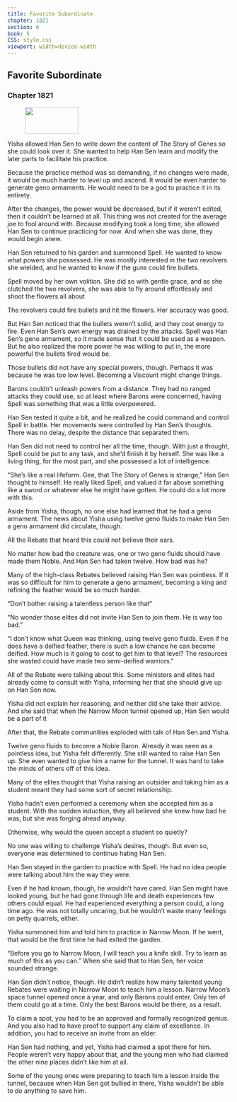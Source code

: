 ```yaml
---
title: Favorite Subordinate
chapter: 1821
section: 6
book: 5
CSS: style.css
viewport: width=device-width
---
```


## Favorite Subordinate

### Chapter 1821

<figure>
	<img src="../Images/gem.gif" alt="" id="gem" width="120" height="60" />
</figure>

Yisha allowed Han Sen to write down the content of The Story of Genes so she could look over it. She wanted to help Han Sen learn and modify the later parts to facilitate his practice.

Because the practice method was so demanding, if no changes were made, it would be much harder to level up and ascend. It would be even harder to generate geno armaments. He would need to be a god to practice it in its entirety.

After the changes, the power would be decreased, but if it weren’t edited, then it couldn’t be learned at all. This thing was not created for the average joe to fool around with. Because modifying took a long time, she allowed Han Sen to continue practicing for now. And when she was done, they would begin anew.

Han Sen returned to his garden and summoned Spell. He wanted to know what powers she possessed. He was mostly interested in the two revolvers she wielded, and he wanted to know if the guns could fire bullets.

Spell moved by her own volition. She did so with gentle grace, and as she clutched the two revolvers, she was able to fly around effortlessly and shoot the flowers all about

The revolvers could fire bullets and hit the flowers. Her accuracy was good.

But Han Sen noticed that the bullets weren’t solid, and they cost energy to fire. Even Han Sen’s own energy was drained by the attacks. Spell was Han Sen’s geno armament, so it made sense that it could be used as a weapon. But he also realized the more power he was willing to put in, the more powerful the bullets fired would be.

Those bullets did not have any special powers, though. Perhaps it was because he was too low level. Becoming a Viscount might change things.

Barons couldn’t unleash powers from a distance. They had no ranged attacks they could use, so at least where Barons were concerned, having Spell was something that was a little overpowered.

Han Sen tested it quite a bit, and he realized he could command and control Spell in battle. Her movements were controlled by Han Sen’s thoughts. There was no delay, despite the distance that separated them.

Han Sen did not need to control her all the time, though. With just a thought, Spell could be put to any task, and she’d finish it by herself. She was like a living thing, for the most part, and she possessed a lot of intelligence.

“She’s like a real lifeform. Gee, that The Story of Genes is strange,” Han Sen thought to himself. He really liked Spell, and valued it far above something like a sword or whatever else he might have gotten. He could do a lot more with this.

Aside from Yisha, though, no one else had learned that he had a geno armament. The news about Yisha using twelve geno fluids to make Han Sen a geno armament did circulate, though.

All the Rebate that heard this could not believe their ears.

No matter how bad the creature was, one or two geno fluids should have made them Noble. And Han Sen had taken twelve. How bad was he?

Many of the high-class Rebates believed raising Han Sen was pointless. If it was so difficult for him to generate a geno armament, becoming a king and refining the feather would be so much harder.

“Don’t bother raising a talentless person like that”

“No wonder those elites did not invite Han Sen to join them. He is way too bad.”

“I don’t know what Queen was thinking, using twelve geno fluids. Even if he does have a deified feather, there is such a low chance he can become deified. How much is it going to cost to get him to that level? The resources she wasted could have made two semi-deified warriors.”

All of the Rebate were talking about this. Some ministers and elites had already come to consult with Yisha, informing her that she should give up on Han Sen now.

Yisha did not explain her reasoning, and neither did she take their advice. And she said that when the Narrow Moon tunnel opened up, Han Sen would be a part of it

After that, the Rebate communities exploded with talk of Han Sen and Yisha.

Twelve geno fluids to become a Noble Baron. Already it was seen as a pointless idea, but Yisha felt differently. She still wanted to raise Han Sen up. She even wanted to give him a name for the tunnel. It was hard to take the minds of others off of this idea.

Many of the elites thought that Yisha raising an outsider and taking him as a student meant they had some sort of secret relationship.

Yisha hadn’t even performed a ceremony when she accepted him as a student. With the sudden induction, they all believed she knew how bad he was, but she was forging ahead anyway.

Otherwise, why would the queen accept a student so quietly?

No one was willing to challenge Yisha’s desires, though. But even so, everyone was determined to continue hating Han Sen.

Han Sen stayed in the garden to practice with Spell. He had no idea people were talking about him the way they were.

Even if he had known, though, he wouldn’t have cared. Han Sen might have looked young, but he had gone through life and death experiences few others could equal. He had experienced everything a person could, a long time ago. He was not totally uncaring, but he wouldn’t waste many feelings on petty quarrels, either.

Yisha summoned him and told him to practice in Narrow Moon. If he went, that would be the first time he had exited the garden.

“Before you go to Narrow Moon, I will teach you a knife skill. Try to learn as much of this as you can.” When she said that to Han Sen, her voice sounded strange.

Han Sen didn’t notice, though. He didn’t realize how many talented young Rebates were waiting in Narrow Moon to teach him a lesson. Narrow Moon’s space tunnel opened once a year, and only Barons could enter. Only ten of them could go at a time. Only the best Barons would be there, as a result.

To claim a spot, you had to be an approved and formally recognized genius. And you also had to have proof to support any claim of excellence. In addition, you had to receive an invite from an elder.

Han Sen had nothing, and yet, Yisha had claimed a spot there for him. People weren’t very happy about that, and the young men who had claimed the other nine places didn’t like him at all.

Some of the young ones were preparing to teach him a lesson inside the tunnel, because when Han Sen got bullied in there, Yisha wouldn’t be able to do anything to save him.
